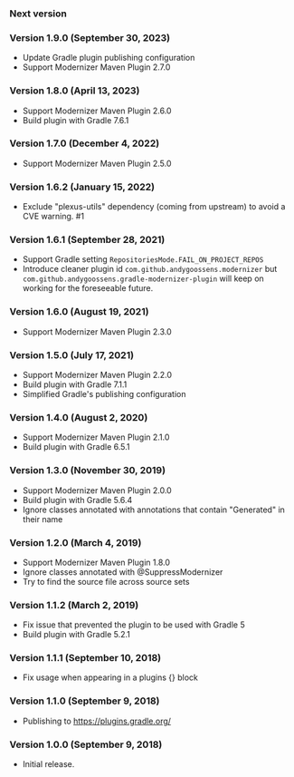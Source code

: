 ### Next version

### Version 1.9.0 (September 30, 2023)

* Update Gradle plugin publishing configuration
* Support Modernizer Maven Plugin 2.7.0

### Version 1.8.0 (April 13, 2023)

* Support Modernizer Maven Plugin 2.6.0
* Build plugin with Gradle 7.6.1

### Version 1.7.0 (December 4, 2022)

* Support Modernizer Maven Plugin 2.5.0

### Version 1.6.2 (January 15, 2022)

* Exclude "plexus-utils" dependency (coming from upstream) to avoid a CVE
  warning. #1

### Version 1.6.1 (September 28, 2021)

* Support Gradle setting `RepositoriesMode.FAIL_ON_PROJECT_REPOS`
* Introduce cleaner plugin id `com.github.andygoossens.modernizer` but
  `com.github.andygoossens.gradle-modernizer-plugin` will keep on working for
  the foreseeable future.

### Version 1.6.0 (August 19, 2021)

* Support Modernizer Maven Plugin 2.3.0

### Version 1.5.0 (July 17, 2021)

* Support Modernizer Maven Plugin 2.2.0
* Build plugin with Gradle 7.1.1
* Simplified Gradle's publishing configuration

### Version 1.4.0 (August 2, 2020)

* Support Modernizer Maven Plugin 2.1.0
* Build plugin with Gradle 6.5.1

### Version 1.3.0 (November 30, 2019)

* Support Modernizer Maven Plugin 2.0.0
* Build plugin with Gradle 5.6.4
* Ignore classes annotated with annotations that contain "Generated" in their
  name

### Version 1.2.0 (March 4, 2019)

* Support Modernizer Maven Plugin 1.8.0
* Ignore classes annotated with @SuppressModernizer
* Try to find the source file across source sets

### Version 1.1.2 (March 2, 2019)

* Fix issue that prevented the plugin to be used with Gradle 5
* Build plugin with Gradle 5.2.1

### Version 1.1.1 (September 10, 2018)

* Fix usage when appearing in a plugins {} block

### Version 1.1.0 (September 9, 2018)

* Publishing to https://plugins.gradle.org/

### Version 1.0.0 (September 9, 2018)

* Initial release.
